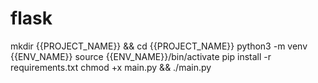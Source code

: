 # flask
mkdir {{PROJECT_NAME}} && cd {{PROJECT_NAME}}
python3 -m venv {{ENV_NAME}}
source {{ENV_NAME}}/bin/activate
pip install -r requirements.txt
chmod +x main.py && ./main.py
